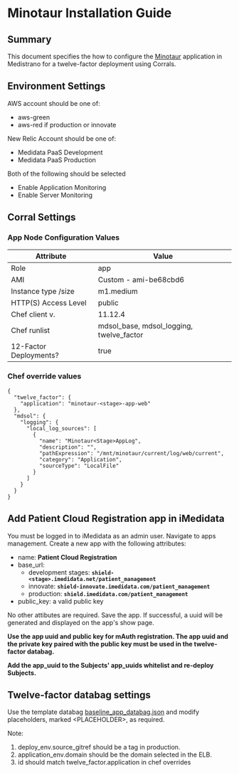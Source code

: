 # Minotaur Installation Guide

## Summary ##

This document specifies the how to configure the [Minotaur](https://github.com/mdsol/minotaur) application in Medistrano for a twelve-factor deployment using Corrals.

## Environment Settings

AWS account should be one of:

- aws-green
- aws-red if production or innovate

New Relic Account should be one of:

- Medidata PaaS Development
- Medidata PaaS Production

Both of the following should be selected

- Enable Application Monitoring
- Enable Server Monitoring

## Corral Settings

### App Node Configuration Values
| Attribute           | Value                                                       |
| -------------       | ---------------                                             |
| Role                | app                                                         |
| AMI                 | Custom -  ami-be68cbd6                                        |
| Instance type /size | m1.medium                                                   |
| HTTP(S) Access Level| public                                                      |
| Chef client v.      | 11.12.4                                                     |
| Chef runlist        | mdsol_base, mdsol_logging, twelve_factor                    |
| 12-Factor Deployments? | true                                                 |

### Chef override values

```
{
  "twelve_factor": {
    "application": "minotaur-<stage>-app-web"
  },
  "mdsol": {
    "logging": {
      "local_log_sources": [
        {
          "name": "Minotaur<Stage>AppLog",
          "description": "",
          "pathExpression": "/mnt/minotaur/current/log/web/current",
          "category": "Application",
          "sourceType": "LocalFile"
        }
      ]
    }
  }
}
```

## Add Patient Cloud Registration app in iMedidata

You must be logged in to iMedidata as an admin user. Navigate to apps management. Create a new app with the following attributes:

* name: **Patient Cloud Registration**
* base_url:
    * development stages: **`shield-<stage>.imedidata.net/patient_management`**
    * innovate: **`shield-innovate.imedidata.com/patient_management`**
    * production: **`shield.imedidata.com/patient_management`**
* public_key: a valid public key

No other attibutes are required. Save the app. If successful, a uuid will be generated and displayed on the app's show page.

**Use the app uuid and public key for mAuth registration. The app uuid and the private key paired with the public key must be used in the twelve-factor databag.**

**Add the app_uuid to the Subjects' app_uuids whitelist and re-deploy Subjects.**

## Twelve-factor databag settings

Use the template databag [baseline_app_databag.json](baseline_app_databag.json) and modify placeholders, marked \<PLACEHOLDER\>, as required.

Note:

1. deploy_env.source_gitref should be a tag in production.
2. application_env.domain should be the domain selected in the ELB.
3. id should match twelve_factor.application in chef overrides
